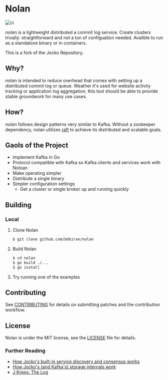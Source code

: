 # Nolan

![ci](https://github.com/bdkiran/nolan/workflows/Go/badge.svg)

*nolan* is a lightweight distributed a commit log service. Create clusters trivally: straightforward and not a ton of configuation needed. Avalible to run as a standalone binary or in containers.

This is a fork of the Jocko Repository.

## Why?

*nolan* is intended to reduce overhead that comes with setting up a distributed commit log or queue. Weather it's used for website activity tracking or application log aggregation, this tool should be able to provide stable groundwork for many use cases. 

## How?

*nolan* follows design patterns very similar to Kafka. Without a zookeeper dependency, nolan utilizes [raft](https://raft.github.io/) to achieve its distributed and scalable goals.

## Gaols of the Project

- Implement Kafka in Go
- Protocol compatible with Kafka so Kafka clients and services work with Noloan
- Make operating simpler
- Distribute a single binary
- Simpler configuration settings
  - Get a cluster or single broker up and running quickly

## Building

### Local

1. Clone Nolan

    ```bash
    $ git clone github.com/bdkiran/nolan
    ```

2. Build Nolan

    ```bash
    $ cd nolan
    $ go build ./...
    $ go install
    ```

3. Try running one of the examples

## Contributing

See [CONTRIBUTING](CONTRIBUTING.md) for details on submitting patches and the contribution workflow.

## License

Nolan is under the MIT license, see the [LICENSE](LICENSE) file for details.

### Further Reading

- [How Jocko's built-in service discovery and consensus works](https://medium.com/the-hoard/building-a-kafka-that-doesnt-depend-on-zookeeper-2c4701b6e961#.uamxtq1yz)
- [How Jocko's (and Kafka's) storage internals work](https://medium.com/the-hoard/how-kafkas-storage-internals-work-3a29b02e026#.qfbssm978)
- [J Kreps: The Log](https://engineering.linkedin.com/distributed-systems/log-what-every-software-engineer-should-know-about-real-time-datas-unifying)
